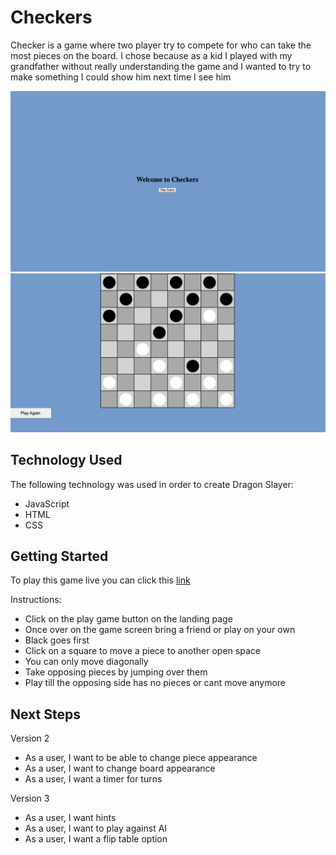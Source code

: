 # Checkers

Checker is a game where two player try to compete for who can take the most pieces on the board. I chose because as a kid I played with my grandfather without really understanding the game and I wanted to try to make something I could show him next time I see him

![Screenshots](./assets/Screenshot1.png)
![Screenshots](./assets/Screenshot2.png)

## Technology Used

The following technology was used in order to create Dragon Slayer:

- JavaScript
- HTML
- CSS

## Getting Started

To play this game live you can click this [link](https://melendezj18.github.io/Project-1/)

Instructions:

- Click on the play game button on the landing page
- Once over on the game screen bring a friend or play on your own
- Black goes first
- Click on a square to move a piece to another open space
- You can only move diagonally 
- Take opposing pieces by jumping over them
- Play till the opposing side has no pieces or cant move anymore

## Next Steps

Version 2
- As a user, I want to be able to change piece appearance
- As a user, I want to change board appearance
- As a user, I want a timer for turns

Version 3
- As a user, I want hints
- As a user, I want to play against AI
- As a user, I want a flip table option
